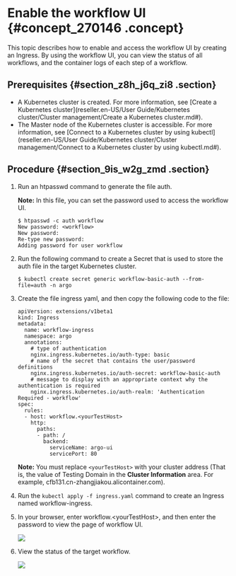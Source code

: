 # Enable the workflow UI {#concept_270146 .concept}

This topic describes how to enable and access the workflow UI by creating an Ingress. By using the workflow UI, you can view the status of all workflows, and the container logs of each step of a workflow.

## Prerequisites {#section_z8h_j6q_zi8 .section}

-   A Kubernetes cluster is created. For more information, see [Create a Kubernetes cluster](reseller.en-US/User Guide/Kubernetes cluster/Cluster management/Create a Kubernetes cluster.md#).
-   The Master node of the Kubernetes cluster is accessible. For more information, see [Connect to a Kubernetes cluster by using kubectl](reseller.en-US/User Guide/Kubernetes cluster/Cluster management/Connect to a Kubernetes cluster by using kubectl.md#).

## Procedure {#section_9is_w2g_zmd .section}

1.  Run an htpasswd command to generate the file auth.

    **Note:** In this file, you can set the password used to access the workflow UI.

    ``` {#codeblock_y3v_blp_hrs}
    $ htpasswd -c auth workflow
    New password: <workflow>
    New password:
    Re-type new password:
    Adding password for user workflow
    ```

2.  Run the following command to create a Secret that is used to store the auth file in the target Kubernetes cluster.

    ``` {#codeblock_rhs_n14_w8w}
    $ kubectl create secret generic workflow-basic-auth --from-file=auth -n argo
    ```

3.  Create the file ingress yaml, and then copy the following code to the file:

    ``` {#codeblock_fky_sh8_x65}
    apiVersion: extensions/v1beta1
    kind: Ingress
    metadata:
      name: workflow-ingress
      namespace: argo
      annotations:
        # type of authentication
        nginx.ingress.kubernetes.io/auth-type: basic
        # name of the secret that contains the user/password definitions
        nginx.ingress.kubernetes.io/auth-secret: workflow-basic-auth
        # message to display with an appropriate context why the authentication is required
        nginx.ingress.kubernetes.io/auth-realm: 'Authentication Required - workflow'
    spec:
      rules:
      - host: workflow.<yourTestHost>
        http:
          paths:
          - path: /
            backend:
              serviceName: argo-ui
              servicePort: 80
    ```

    **Note:** You must replace `<yourTestHost>` with your cluster address \(That is, the value of Testing Domain in the **Cluster Information** area. For example, cfb131.cn-zhangjiakou.alicontainer.com\).

4.  Run the `kubectl apply -f ingress.yaml` command to create an Ingress named workflow-ingress.
5.  In your browser, enter workflow.<yourTestHost\>, and then enter the password to view the page of workflow UI.

    ![](http://static-aliyun-doc.oss-cn-hangzhou.aliyuncs.com/assets/img/222974/156143261947755_en-US.png)

6.  View the status of the target workflow.

    ![](http://static-aliyun-doc.oss-cn-hangzhou.aliyuncs.com/assets/img/222974/156143261947756_en-US.png)


